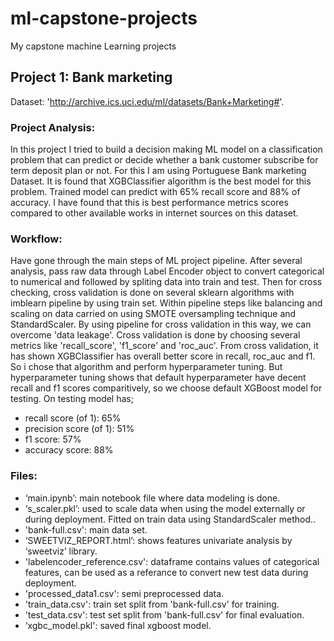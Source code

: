 # ml-capstone-projects
My capstone machine Learning projects

## Project 1: Bank marketing 
Dataset: 'http://archive.ics.uci.edu/ml/datasets/Bank+Marketing#'.
### Project Analysis:
In this project I tried to build a decision making ML model on a classification problem that can predict or decide whether a bank customer subscribe for term deposit plan or not. For this I am using Portuguese Bank marketing Dataset. It is found that XGBClassifier algorithm is the best model for this problem. Trained model can predict with 65% recall score and 88% of accuracy. I have found that this is best performance metrics scores compared to other available works in internet sources on this dataset.
### Workflow:
Have gone through the main steps of ML project pipeline. After several analysis, pass raw data through Label Encoder object to convert categorical to numerical and followed by spliting data into train and test. Then for cross checking, cross validation is done on several sklearn algorithms with imblearn pipeline by using train set. Within pipeline steps like balancing and scaling on data carried on using SMOTE oversampling technique and StandardScaler. By using pipeline for cross validation in this way, we can overcome 'data leakage'. Cross validation is done by choosing several metrics like 'recall_score', 'f1_score' and 'roc_auc'.
From cross validation, it has shown XGBClassifier has overall better score in recall, roc_auc and f1. So i chose that algorithm and perform hyperparameter tuning. But hyperparameter tuning shows that default hyperparameter have decent recall and f1 scores comparitively, so we choose default XGBoost model for testing. On testing model has;
- recall score (of 1): 65%
- precision score (of 1): 51%
- f1 score: 57%
- accuracy score: 88%
### Files:
-	‘main.ipynb’: main notebook file where data modeling  is done.
-	‘s_scaler.pkl’: used to scale data when using the model externally or during deployment. Fitted on train data using StandardScaler method..
-	'bank-full.csv': main data set.
-	‘SWEETVIZ_REPORT.html’: shows features univariate analysis by ‘sweetviz’ library.
-	'labelencoder_reference.csv': dataframe contains values of categorical features, can be used as a referance to convert new test data during deployment.
-	'processed_data1.csv': semi preprocessed data.
-	'train_data.csv': train set split from 'bank-full.csv' for training.
-	'test_data.csv': test set split from 'bank-full.csv' for final evaluation.
-	‘xgbc_model.pkl': saved final xgboost model.
